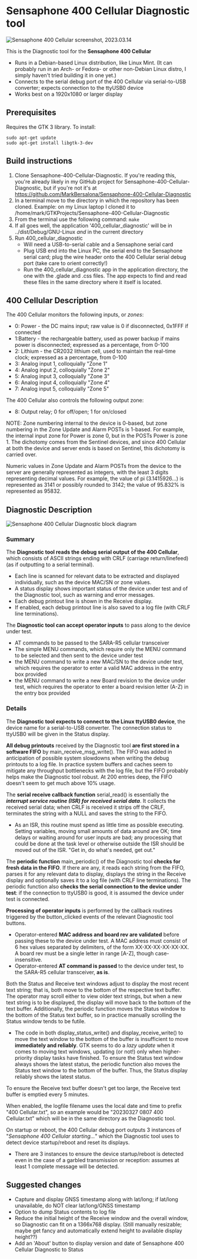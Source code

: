 # Sensaphone 400 Cellular Diagnostic tool
<img src="Sensaphone 400 Cellular Diagnostic 20230314.png" alt="Sensaphone 400 Cellular screenshot, 2023.03.14" />

This is the Diagnostic tool for the <b>Sensaphone 400 Cellular</b>

- Runs in a Debian-based Linux distribution, like Linux Mint. (It can probably run in an Arch- or Fedora- or other non-Debian Linux distro, I simply haven't tried building it in one yet.)
- Connects to the serial debug port of the 400 Cellular via serial-to-USB converter; expects 
connection to the ttyUSB0 device
- Works best on a 1920x1080 or larger display

## Prerequisites
Requires the GTK 3 library. To install:

```
sudo apt-get update
sudo apt-get install libgtk-3-dev
```

## Build instructions
1. Clone Sensaphone-400-Cellular-Diagnostic. If you're reading this, you're already likely in my 
GitHub project for Sensaphone-400-Cellular-Diagnostic, but if you're not it's at 
https://github.com/MarkBersalona/Sensaphone-400-Cellular-Diagnostic
3. In a terminal move to the directory in which the repository has been cloned. Example: on my Linux 
laptop I cloned it to /home/mark/GTKProjects/Sensaphone-400-Cellular-Diagnostic
4. From the terminal use the following command: `make`
5. If all goes well, the application '400_cellular_diagnostic' will be in ../dist/Debug/GNU-Linux *and* in the current directory
6. Run 400_cellular_diagnostic
   - Will need a USB-to-serial cable and a Sensaphone serial card
   - Plug USB end into the Linux PC, the serial end to the Sensaphone serial card; plug the wire header onto the 400 Cellular serial debug port (take care to orient correctly!)
   - Run the 400_cellular_diagnostic app in the application directory, the one with the .glade and .css files. The app expects to find and read these files in the same directory where it itself is located.

## 400 Cellular Description

The 400 Cellular monitors the following inputs, or *zones*:
- 0: Power - the DC mains input; raw value is 0 if disconnected, 0x1FFF if connected
- 1:Battery - the rechargeable battery, used as power backup if mains power is disconnected; expressed as a percentage, from 0-100
- 2: Lithium - the CR2032 lithium cell, used to maintain the real-time clock; expressed as a percentage, from 0-100
- 3: Analog input 1, colloquially "Zone 1"
- 4: Analog input 2, colloquially "Zone 2"
- 5: Analog input 3, colloquially "Zone 3"
- 6: Analog input 4, colloquially "Zone 4"
- 7: Analog input 5, colloquially "Zone 5"

The 400 Cellular also controls the following output zone:
- 8: Output relay; 0 for off/open; 1 for on/closed

NOTE: Zone numbering internal to the device is 0-based, but zone numbering in the Zone Update and Alarm POSTs is 1-based. For example, the internal input zone for Power is zone 0, but in the POSTs Power is zone 1. The dichotomy comes from the Sentinel devices, and since 400 Cellular at both the device and server ends is based on Sentinel, this dichotomy is carried over.

Numeric values in Zone Update and Alarm POSTs from the device to the server are generally represented as integers, with the least 3 digits representing decimal values. For example, the value of pi (3.1415926...) is represented as 3141 or possibly rounded to 3142; the value of 95.832% is represented as 95832.

## Diagnostic Description

<img src="400 Cellular Diagnostic block diagram.png" alt="Sensaphone 400 Cellular Diagnostic block diagram" />

### Summary

The <b>Diagnostic tool reads the debug serial output of the 400 Cellular</b>, which consists of ASCII strings ending with CRLF (carriage return/linefeed) (as if outputting to a serial terminal).
- Each line is scanned for relevant data to be extracted and displayed individually, such as the device MAC/SN or zone values.
- A status display shows important status of the device under test and of the Diagnostic tool, such as warning and error messages.
- Each debug printout line is shown in the Receive display.
- If enabled, each debug printout line is also saved to a log file (with CRLF line terminations).

The <b>Diagnostic tool can accept operator inputs</b> to pass along to the device under test.
- AT commands to be passed to the SARA-R5 cellular transceiver
- The simple MENU commands, which require only the MENU command to be selected and then sent to the device under test
- the MENU command to write a new MAC/SN to the device under test, which requires the operator to enter a valid MAC address in the entry box provided
- the MENU command to write a new Board revision to the device under test, which requires the operator to enter a board revision letter (A-Z) in the entry box provided

### Details

The <b>Diagnostic tool expects to connect to the Linux ttyUSB0 device</b>, the device name for a serial-to-USB converter. The connection status to ttyUSB0 will be given in the Status display.

<b>All debug printouts</b> received by the Diagnostic tool <b>are first stored in a software FIFO</b> by main_receive_msg_write(). The FIFO was added in anticipation of possible system slowdowns when writing the debug printouts to a log file. In practice system buffers and caches seem to mitigate any throughput bottlenecks with the log file, but the FIFO probably helps make the Diagnostic tool robust. At 200 entries deep, the FIFO doesn't seem to get much above 10% usage.

The <b>serial receive callback function</b> serial_read() is essentially the <em><b>interrupt service routine (ISR) for received serial data</b></em>. It collects the received serial data; when CRLF is received it strips off the CRLF, terminates the string with a NULL and saves the string to the FIFO.
- As an ISR, this routine must spend as little time as possible executing. Setting variables, moving small amounts of data around are OK; time delays or waiting around for user inputs are bad; any processing that could be done at the task level or otherwise outside the ISR should be moved out of the ISR. "Get in, do what's needed, get out."

The <b>periodic function</b> main_periodic() of the Diagnostic tool <b>checks for fresh data in the FIFO</b>. If there are any, it reads each string from the FIFO, parses it for any relevant data to display, displays the string in the Receive display and optionally saves it to a log file (with CRLF line terminations). The periodic function also <b>checks the serial connection to the device under test</b>: if the connection to ttyUSB0 is good, it is assumed the device under test is connected.

<b>Processing of operator inputs</b> is performed by the callback routines triggered by the button_clicked events of the relevant Diagnostic tool buttons.
- Operator-entered <b>MAC address and board rev are validated</b> before passing these to the device under test. A MAC address must consist of 6 hex values separated by delimiters, of the form XX-XX-XX-XX-XX-XX. A board rev must be a single letter in range [A-Z], though case-insensitive.
- Operator-entered <b>AT command is passed</b> to the device under test, to the SARA-R5 cellular transceiver, <b>as is</b>.

Both the Status and Receive text windows adjust to display the most recent text string; that is, both move to the bottom of the respective text buffer. The operator may scroll either to view older text strings, but when a new text string is to be displayed, the display will move back to the bottom of the text buffer. Additionally, the periodic function moves the Status window to the bottom of the Status text buffer, so in practice manually scrolling the Status window tends to be futile.
- The code in both display_status_write() and display_receive_write() to move the text window to the bottom of the buffer is insufficient to move <b>immediately and reliably</b>. GTK seems to do a *lazy update* when it comes to moving text windows, updating (or not!) only when higher-priority display tasks have finished. To ensure the Status text window always shows the latest status, the periodic function also moves the Status text window to the bottom of the buffer. Thus, the Status display reliably shows the latest status.

To ensure the Receive text buffer doesn't get too large, the Receive text buffer is emptied every 5 minutes.

When enabled, the logfile filename uses the local date and time to prefix "400 Cellular.txt", so an example would be "20230327 0807 400 Cellular.txt" which will be in the same directory as the Diagnostic tool.

On startup or reboot, the 400 Cellular debug port outputs 3 instances of "*Sensaphone 400 Cellular starting...*" which the Diagnostic tool uses to detect device startup/reboot and reset its displays.
- There are 3 instances to ensure the device startup/reboot is detected even in the case of a garbled transmission or reception: assumes at least 1 complete message will be detected.


## Suggested changes
- Capture and display GNSS timestamp along with lat/long; if lat/long unavailable, do NOT clear lat/long/GNSS timestamp
- Option to dump Status contents to log file
- Reduce the initial height of the Receive window and the overall window, so Diagnostic can fit on a 1366x768 display. (Still manually resizable; maybe get fancy and automatically extend height to available display height??)
- Add an 'About' button to display version and date of Sensaphone 400 Cellular Diagnostic to Status

